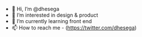 - 👋 Hi, I’m @dhesega
- 👀 I’m interested in design & product
- 🌱 I’m currently learning front end 
- 📫 How to reach me - (https://twitter.com/dhesega)

<!---
dhesega/dhesega is a ✨ special ✨ repository because its `README.md` (this file) appears on your GitHub profile.
You can click the Preview link to take a look at your changes.
--->
